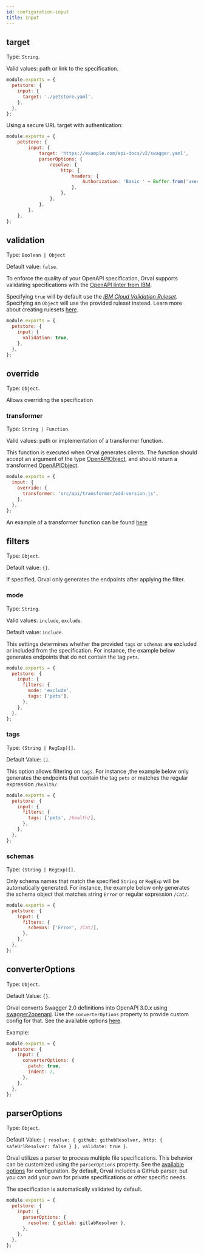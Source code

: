 ```yaml
---
id: configuration-input
title: Input
---
```


## target

Type: `String`.

Valid values: path or link to the specification.

```js
module.exports = {
  petstore: {
    input: {
      target: './petstore.yaml',
    },
  },
};
```

Using a secure URL target with authentication:

```js
module.exports = {
    petstore: {
        input: {
            target: 'https://example.com/api-docs/v2/swagger.yaml',
            parserOptions: {
                resolve: {
                    http: {
                        headers: {
                            Authorization: 'Basic ' + Buffer.from('username:password').toString('base64'),
                        },
                    },
                },
            },
        },
    },
};
```

## validation

Type: `Boolean | Object`

Default value: `false`.

To enforce the quality of your OpenAPI specification, Orval supports validating specifications with the <a href="https://github.com/IBM/openapi-validator" target="_blank">OpenAPI linter from IBM</a>.

Specifying `true` will by default use the <a href="https://github.com/IBM/openapi-validator/blob/main/docs/ibm-cloud-rules.md"><em>IBM Cloud Validation Ruleset</em></a>.
Specifying an `Object` will use the provided ruleset instead. Learn more about creating rulesets <a href="https://docs.stoplight.io/docs/spectral/aa15cdee143a1-java-script-ruleset-format">here</a>.

```js
module.exports = {
  petstore: {
    input: {
      validation: true,
    },
  },
};
```

## override

Type: `Object`.

Allows overriding the specification

### transformer

Type: `String | Function`.

Valid values: path or implementation of a transformer function.

This function is executed when Orval generates clients. The function should accept an argument of the type <a href="https://github.com/metadevpro/openapi3-ts/blob/master/src/model/openapi30.ts#L12" target="_blank">OpenAPIObject</a>, and should return a transformed <a href="https://github.com/metadevpro/openapi3-ts/blob/master/src/model/openapi30.ts#L12" target="_blank">OpenAPIObject</a>.

```js
module.exports = {
  input: {
    override: {
      transformer: 'src/api/transformer/add-version.js',
    },
  },
};
```

An example of a transformer function can be found <a href="https://github.com/orval-labs/orval/blob/master/samples/basic/api/transformer/add-version.js" target="_blank">here</a>

## filters

Type: `Object`.

Default value: `{}`.

If specified, Orval only generates the endpoints after applying the filter.

### mode

Type: `String`.

Valid values: `include`, `exclude`.

Default value: `include`.

This settings determines whether the provided `tags` or `schemas` are excluded or included from the specification.
For instance, the example below generates endpoints that do not contain the tag `pets`.

```js
module.exports = {
  petstore: {
    input: {
      filters: {
        mode: 'exclude',
        tags: ['pets'],
      },
    },
  },
};
```

### tags

Type: `(String | RegExp)[]`.

Default Value: `[]`.

This option allows filtering on `tags`. For instance ,the example below only generates the endpoints that contain the tag `pets` or matches the regular expression `/health/`.

```js
module.exports = {
  petstore: {
    input: {
      filters: {
        tags: ['pets', /health/],
      },
    },
  },
};
```

### schemas

Type: `(String | RegExp)[]`.

Only schema names that match the specified `String` or `RegExp` will be automatically generated.
For instance, the example below only generates the schema object that matches string `Error` or regular expression `/Cat/`.

```js
module.exports = {
  petstore: {
    input: {
      filters: {
        schemas: ['Error', /Cat/],
      },
    },
  },
};
```

## converterOptions

Type: `Object`.

Default Value: `{}`.

Orval converts Swagger 2.0 definitions into OpenAPI 3.0.x using [swagger2openapi](https://github.com/Mermade/oas-kit/tree/main/packages/swagger2openapi). Use the `converterOptions` property to provide custom config for that. See the available options [here](https://github.com/orval-labs/orval/blob/next/src/types/swagger2openapi.d.ts#L10).

Example:

```js
module.exports = {
  petstore: {
    input: {
      converterOptions: {
        patch: true,
        indent: 2,
      },
    },
  },
};
```

## parserOptions

Type: `Object`.

Default Value: `{ resolve: { github: githubResolver, http: { safeUrlResolver: false } }, validate: true }`.

Orval utilizes a parser to process multiple file specifications. This behavior can be customized using the `parserOptions` property. See the [available options](https://apidevtools.com/swagger-parser/options.html) for configuration.
By default, Orval includes a GitHub parser, but you can add your own for private specifications or other specific needs.

The specification is automatically validated by default.

```js
module.exports = {
  petstore: {
    input: {
      parserOptions: {
        resolve: { gitlab: gitlabResolver },
      },
    },
  },
};
```
